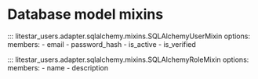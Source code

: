 # Database model mixins

::: litestar_users.adapter.sqlalchemy.mixins.SQLAlchemyUserMixin
    options:
        members:
            - email
            - password_hash
            - is_active
            - is_verified

::: litestar_users.adapter.sqlalchemy.mixins.SQLAlchemyRoleMixin
    options:
        members:
            - name
            - description
